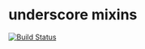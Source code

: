 # underscore mixins

[![Build Status](http://img.shields.io/travis/michsch/underscore.deepExtend/master.svg?style=flat)](https://travis-ci.org/michsch/underscore.deepExtend)
